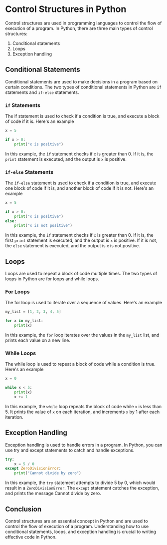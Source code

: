# Control Structures in Python

Control structures are used in programming languages to control the flow of execution of a program. In Python, there are three main types of control structures:

1. Conditional statements
2. Loops
3. Exception handling

## Conditional Statements

Conditional statements are used to make decisions in a program based on certain conditions. The two types of conditional statements in Python are `if` statements and `if-else` statements.

### `if` Statements
The if statement is used to check if a condition is true, and execute a block of code if it is. Here's an example

```python
x = 5

if x > 0:
    print("x is positive")
```

In this example, the `if` statement checks if `x` is greater than 0. If it is, the `print` statement is executed, and the output is `x` is positive.

### `if-else` Statements

The `if-else` statement is used to check if a condition is true, and execute one block of code if it is, and another block of code if it is not. Here's an example

```python
x = 5

if x > 0:
    print("x is positive")
else:
    print("x is not positive")
```

In this example, the `if` statement checks if `x` is greater than 0. If it is, the first `print` statement is executed, and the output is `x` is positive. If it is not, the `else` statement is executed, and the output is `x` is not positive.

## Loops

Loops are used to repeat a block of code multiple times. The two types of loops in Python are for loops and while loops.

### For Loops

The for loop is used to iterate over a sequence of values. Here's an example

```python
my_list = [1, 2, 3, 4, 5]

for x in my_list:
    print(x)
```
In this example, the `for` loop iterates over the values in the `my_list` list, and prints each value on a new line.

### While Loops

The while loop is used to repeat a block of code while a condition is true. Here's an example

```python
x = 0

while x < 5:
    print(x)
    x += 1
```

In this example, the `while` loop repeats the block of code while `x` is less than 5. It prints the value of `x` on each iteration, and increments `x` by 1 after each iteration.

## Exception Handling

Exception handling is used to handle errors in a program. In Python, you can use try and except statements to catch and handle exceptions.

```python
try:
    x = 5 / 0
except ZeroDivisionError:
    print("Cannot divide by zero")
```

In this example, the `try` statement attempts to divide 5 by 0, which would result in a `ZeroDivisionError`. The `except` statement catches the exception, and prints the message Cannot divide by zero.

## Conclusion

Control structures are an essential concept in Python and are used to control the flow of execution of a program. Understanding how to use conditional statements, loops, and exception handling is crucial to writing effective code in Python.